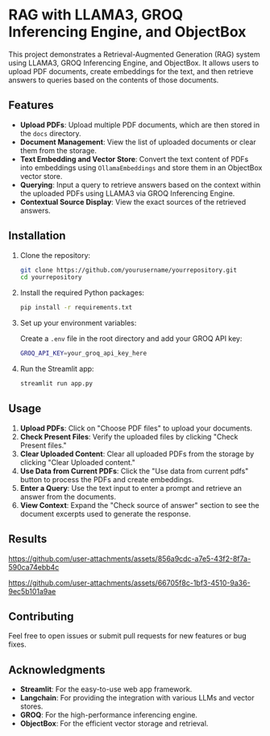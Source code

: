 # RAG with LLAMA3, GROQ Inferencing Engine, and ObjectBox

This project demonstrates a Retrieval-Augmented Generation (RAG) system using LLAMA3, GROQ Inferencing Engine, and ObjectBox. It allows users to upload PDF documents, create embeddings for the text, and then retrieve answers to queries based on the contents of those documents.

## Features

- **Upload PDFs**: Upload multiple PDF documents, which are then stored in the `docs` directory.
- **Document Management**: View the list of uploaded documents or clear them from the storage.
- **Text Embedding and Vector Store**: Convert the text content of PDFs into embeddings using `OllamaEmbeddings` and store them in an ObjectBox vector store.
- **Querying**: Input a query to retrieve answers based on the context within the uploaded PDFs using LLAMA3 via GROQ Inferencing Engine.
- **Contextual Source Display**: View the exact sources of the retrieved answers.

## Installation

1. Clone the repository:

    ```bash
    git clone https://github.com/yourusername/yourrepository.git
    cd yourrepository
    ```

2. Install the required Python packages:

    ```bash
    pip install -r requirements.txt
    ```

3. Set up your environment variables:

    Create a `.env` file in the root directory and add your GROQ API key:

    ```bash
    GROQ_API_KEY=your_groq_api_key_here
    ```

4. Run the Streamlit app:

    ```bash
    streamlit run app.py
    ```

## Usage

1. **Upload PDFs**: Click on "Choose PDF files" to upload your documents.
2. **Check Present Files**: Verify the uploaded files by clicking "Check Present files."
3. **Clear Uploaded Content**: Clear all uploaded PDFs from the storage by clicking "Clear Uploaded content."
4. **Use Data from Current PDFs**: Click the "Use data from current pdfs" button to process the PDFs and create embeddings.
5. **Enter a Query**: Use the text input to enter a prompt and retrieve an answer from the documents.
6. **View Context**: Expand the "Check source of answer" section to see the document excerpts used to generate the response.

## Results

https://github.com/user-attachments/assets/856a9cdc-a7e5-43f2-8f7a-590ca74ebb4c

https://github.com/user-attachments/assets/66705f8c-1bf3-4510-9a36-9ec5b101a9ae

## Contributing

Feel free to open issues or submit pull requests for new features or bug fixes.


## Acknowledgments

- **Streamlit**: For the easy-to-use web app framework.
- **Langchain**: For providing the integration with various LLMs and vector stores.
- **GROQ**: For the high-performance inferencing engine.
- **ObjectBox**: For the efficient vector storage and retrieval.

